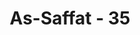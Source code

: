 ---
title: "As-Saffat - 35"
no: 35
arabic_no: ٣٥
ayah: اِنَّهُمْ كَانُوْٓا اِذَا قِيْلَ لَهُمْ لَآ اِلٰهَ اِلَّا اللّٰهُ يَسْتَكْبِرُوْنَ ۙ
translation: "Sungguh, dahulu apabila dikatakan kepada mereka, “La ilaha illallah” (Tidak ada tuhan selain Allah), mereka menyombongkan diri,"
tafsir: "Kemudian Allah menguraikan sebagian penyebab hukuman yang ditimpakan kepada orang-orang yang berdosa itu. Sewaktu di dunia mereka menolak ajaran tauhid ketika disampaikan kepada mereka dan berpaling tidak mau mendengarkan bacaan kalimat tauhid \"La ilaha illallah\" yang artinya, \"tidak ada Tuhan yang patut disembah kecuali Allah\". Alasan penolakan mereka ialah kemustahilan bagi mereka meninggalkan sembahan-sembahan nenek moyangnya.\n\nMereka mewarisi tradisi penyembahan berhala dan patung secara turun-temurun. Menurut mereka hal itu suatu kebenaran yang terus-menerus harus dipegang. Keyakinan itu tidak akan ditinggalkan hanya untuk mendengarkan perkataan seseorang penyair gila yang tidak patut didengarkan pembicaraannya dan tidak perlu pula didengar ajaran-ajarannya. Perkataan Nabi menurut mereka penuh dengan khayalan.\n\nPernyataan orang kafir yang diucapkan di hadapan Nabi sewaktu hidup di dunia dengan penuh kesombongan, menunjukkan bahwa mereka mengingkari keesaan Allah, dan mengingkari kerasulan Muhammad saw. Keingkaran pertama ialah penolakan dengan sombong mendengarkan ajaran tauhid dan keingkaran kedua, pernyataan ketidakmungkinan meninggalkan sembahan-sembahan itu untuk mematuhi Rasul yang dituduhnya seorang yang gila."
---